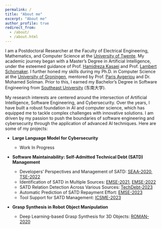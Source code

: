 ```yaml
---
permalink: /
title: "About me"
excerpt: "About me"
author_profile: true
redirect_from: 
  - /about/
  - /about.html
---
```


I am a Postdoctoral Researcher at the Faculty of Electrical Engineering, Mathematics, and Computer Science at the [University of Twente](https://en.wikipedia.org/wiki/University_of_Twente). My academic journey began with a Master’s Degree in Artificial Intelligence, under the esteemed guidance of Prof. [Hamidreza Kasaei](https://hkasaei.github.io) and Prof. [Lambert Schomaker](https://www.ai.rug.nl/~lambert/). I further honed my skills during my Ph.D. in Computer Science at the [University of Groningen](https://en.wikipedia.org/wiki/University_of_Groningen), mentored by Prof. [Paris Avgeriou](http://www.cs.rug.nl/~paris/) and Dr. Mohamed Soliman. Prior to this, I earned my Bachelor’s Degree in Software Engineering from [Southeast University](https://en.wikipedia.org/wiki/Southeast_University) (东南大学).

My research interests are centered around the intersection of Artificial Intelligence, Software Engineering, and Cybersecurity. Over the years, I have built a robust foundation in AI and computer science, which has equipped me to tackle complex challenges with innovative solutions. I am driven by my passion to push the boundaries of software engineering and cybersecurity through the application of advanced AI techniques. Here are some of my projects:

- **Large Language Model for Cybersecurity**
  - Work In Progress

- **Software Maintainability: Self-Admitted Technical Debt (SATD) Management**
  - Developers’ Perspectives and Management of SATD: [SEAA-2020](https://yikun-li.github.io/publications/SEAA2020.pdf), [TSE-2022](https://yikun-li.github.io/publications/TSE2022.pdf)
  - Identification of SATD in Multiple Sources: [EMSE-2021](https://yikun-li.github.io/publications/EMSE2022a.pdf), [EMSE-2022](https://yikun-li.github.io/publications/EMSE2022b.pdf)
  - SATD Relation Detection Across Various Sources: [TechDebt-2023](https://yikun-li.github.io/publications/TechDebt2023.pdf)
  - Automatic Prediction of SATD Repayment Effort: [EMSE-2023](https://yikun-li.github.io/publications/EMSE2023.pdf)
  - Tool Support for SATD Management: [ICSME-2023](https://yikun-li.github.io/publications/ICSME2023.pdf)

- **Grasp Synthesis in Robot Object Manipulation**
  - Deep Learning-based Grasp Synthesis for 3D Objects: [ROMAN-2020](https://yikun-li.github.io/publications/RO-MAN2020.pdf)
